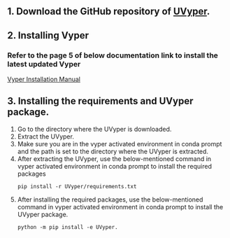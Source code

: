 ## 1. Download the GitHub repository of <a href="https://github.com/BLEND360/UVyper/tree/idc_dev1">UVyper</a>.

## 2. Installing Vyper 

### Refer to the page 5 of below documentation link to install the latest updated Vyper

<a href="https://github.com/BLEND360/UVyper/blob/idc_dev1/DS%20AS9%20Vyper%20Installation%20Manual.pdf">Vyper
Installation Manual</a>

## 3. Installing the requirements and UVyper package.
1. Go to the directory where the UVyper is downloaded.
2. Extract the UVyper.
3. Make sure you are in the vyper activated environment in conda prompt and the path is set to the directory where the UVyper is extracted.
4. After extracting the UVyper, use the below-mentioned command in vyper activated environment in conda prompt to install the required packages
    ``` 
    pip install -r UVyper/requirements.txt
    ```
5. After installing the required packages, use the below-mentioned command in vyper activated environment in conda prompt to install the UVyper package.
    ```
    python -m pip install -e UVyper.
    ```